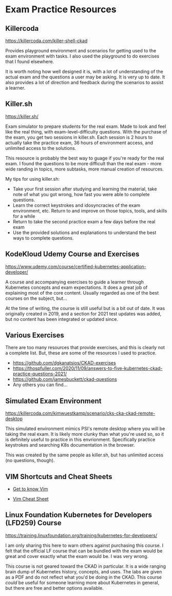 # Exam Practice Resources

## Killercoda
https://killercoda.com/killer-shell-ckad

Provides playground environment and scenarios for getting used to the exam environment with tasks. I also used the playground to do exercises that I found elsewhere.

It is worth noting how well designed it is, with a lot of understanding of the actual exam and the questions a user may be asking. It is very up to date. It also provides a lot of direction and feedback during the scenarios to assist a learner.

## Killer.sh
https://killer.sh/

Exam simulator to prepare students for the real exam. Made to look and feel like the real thing, with exam-level-difficulty questions. With the purchase of the exam, you get two sessions in killer.sh. Each session is 2 hours to actually take the practice exam, 36 hours of environment access, and unlimited access to the solutions.

This resource is probably the best way to guage if you're ready for the real exam. I found the questions to be more difficult than the real exam - more wide randing in topics, more subtasks, more manual creation of resources.

My tips for using killer.sh:

- Take your first session after studying and learning the material, take note of what you got wrong, how fast you were able to complete questions.
- Learn the correct keystrokes and idosyncracies of the exam environment, etc. Return to and improve on those topics, tools, and skills for a while
- Return to take the second practice exam a few days before the real exam
- Use the provided solutions and explanations to understand the best ways to complete questions.

## KodeKloud Udemy Course and Exercises
https://www.udemy.com/course/certified-kubernetes-application-developer/

A course and accompanying exercises to guide a learner through Kubernetes concepts and exam expectations. It does a great job of explaining most of the core content. Usually regarded as one of the best courses on the subject, but...

At the time of writing, the course is still useful but is a bit out of date. It was originally created in 2019, and a section for 2021 test updates was added, but no content has been integrated or updated since.

## Various Exercises
There are too many resources that provide exercises, and this is clearly not a complete list. But, these are some of the resources I used to practice.

- https://github.com/dgkanatsios/CKAD-exercises
- https://thospfuller.com/2020/11/09/answers-to-five-kubernetes-ckad-practice-questions-2021/
- https://github.com/jamesbuckett/ckad-questions
- Any others you can find...

## Simulated Exam Environment
https://killercoda.com/kimwuestkamp/scenario/cks-cka-ckad-remote-desktop

This simulated environment mimics PSI's remote desktop where you will be taking the real exam. It is likely more clunky than what you're used so, so it is definitely useful to practice in this envrionment. Specifically practice keystrokes and searching K8s documentation in the browser.

This was created by the same people as killer.sh, but has unlimited access (no questions, though).

## VIM Shortcuts and Cheat Sheets
- [Get to know Vim](https://github.com/lucassha/CKAD-resources/blob/master/tipsAndtricks.md#get-to-know-vim)

- [Vim Cheat Sheet](https://vim.rtorr.com/)

## Linux Foundation Kubernetes for Developers (LFD259) Course
https://training.linuxfoundation.org/training/kubernetes-for-developers/

I am only sharing this here to warn others against purchasing this course. I felt that the official LF course that can be bundled with the exam would be great and cover exactly what the exam would be. I was very wrong.

This course is not geared toward the CKAD in particular. It is a wide ranging brain dump of Kubernetes history, concepts, and uses. The labs are given as a PDF and do not reflect what you'd be doing in the CKAD. This course *could* be useful for someone learning more about Kubernetes in general, but there are free and better options available.
